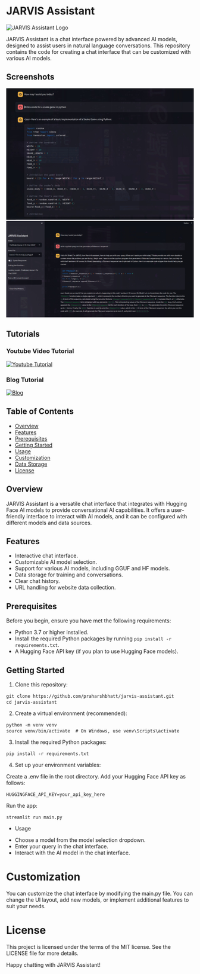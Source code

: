# JARVIS Assistant

![JARVIS Assistant Logo](https://multiverseapp.com/static/42082f8f6b6e4b73ae23a1095a9fadf4/5a4fb/extreme_logo.webp)

JARVIS Assistant is a chat interface powered by advanced AI models, designed to assist users in natural language conversations. This repository contains the code for creating a chat interface that can be customized with various AI models.

## Screenshots
![LLM writing python program](assets/screenshots/screenshot-1.jpeg)
![LLM writing python program](assets/screenshots/screenshot-2.jpeg)

## Tutorials

### Youtube Video Tutorial
[![Youtube Tutorial](https://img.youtube.com/vi/cD9WmNaTIz8/0.jpg)](https://www.youtube.com/watch?v=cD9WmNaTIz8)

### Blog Tutorial
[![Blog](https://images.prismic.io/multiverseapp/dacbc4a4-a49b-4dac-b3f0-a9525649d442_Local+ChatGPT+on+personal+data+for+Free.png?auto=compress%2Cformat&fit=max&w=1280&h=720&fm=webp)](https://multiverseapp.com/blog/how-to-run-your-own-chatgpt-locally-for-your-business/)


## Table of Contents

- [Overview](#overview)
- [Features](#features)
- [Prerequisites](#prerequisites)
- [Getting Started](#getting-started)
- [Usage](#usage)
- [Customization](#customization)
- [Data Storage](#data-storage)
- [License](#license)

## Overview

JARVIS Assistant is a versatile chat interface that integrates with Hugging Face AI models to provide conversational AI capabilities. It offers a user-friendly interface to interact with AI models, and it can be configured with different models and data sources.

## Features

- Interactive chat interface.
- Customizable AI model selection.
- Support for various AI models, including GGUF and HF models.
- Data storage for training and conversations.
- Clear chat history.
- URL handling for website data collection.

## Prerequisites

Before you begin, ensure you have met the following requirements:

- Python 3.7 or higher installed.
- Install the required Python packages by running `pip install -r requirements.txt`.
- A Hugging Face API key (if you plan to use Hugging Face models).

## Getting Started

1. Clone this repository:

```shell
git clone https://github.com/praharshbhatt/jarvis-assistant.git
cd jarvis-assistant
```

2. Create a virtual environment (recommended):
```shell
python -m venv venv
source venv/bin/activate  # On Windows, use venv\Scripts\activate
```


3. Install the required Python packages:

```shell
pip install -r requirements.txt
```

4. Set up your environment variables:

Create a .env file in the root directory.
Add your Hugging Face API key as follows:

```shell
HUGGINGFACE_API_KEY=your_api_key_here
```

Run the app:

```shell
streamlit run main.py
```

* Usage
- Choose a model from the model selection dropdown.
- Enter your query in the chat interface.
- Interact with the AI model in the chat interface.

# Customization
You can customize the chat interface by modifying the main.py file. You can change the UI layout, add new models, or implement additional features to suit your needs.

# License
This project is licensed under the terms of the MIT license. See the LICENSE file for more details.


Happy chatting with JARVIS Assistant!